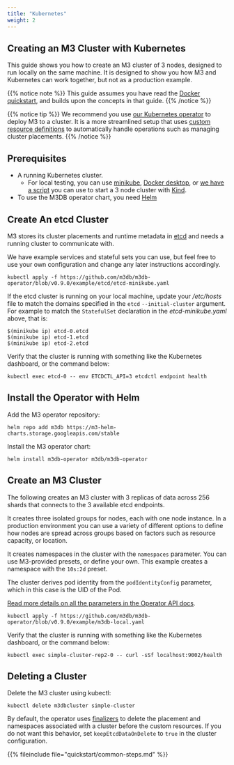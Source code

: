 ```yaml
---
title: "Kubernetes"
weight: 2
---
```


## Creating an M3 Cluster with Kubernetes

This guide shows you how to create an M3 cluster of 3 nodes, designed to run locally on the same machine. It is designed to show you how M3 and Kubernetes can work together, but not as a production example.

{{% notice note %}}
This guide assumes you have read the [Docker quickstart](/docs/quickstart/docker), and builds upon the concepts in that guide.
{{% /notice %}}

{{% notice tip %}}
We recommend you use [our Kubernetes operator](/docs/operator/operator) to deploy M3 to a cluster. It is a more streamlined setup that uses [custom resource definitions](https://kubernetes.io/docs/concepts/extend-kubernetes/api-extension/custom-resources/) to automatically handle operations such as managing cluster placements.
{{% /notice %}}


## Prerequisites

-   A running Kubernetes cluster.
    -   For local testing, you can use [minikube](https://kubernetes.io/docs/tasks/tools/install-minikube/), [Docker desktop](https://www.docker.com/products/docker-desktop), or [we have a script](https://raw.githubusercontent.com/m3db/m3db-operator/master/scripts/kind-create-cluster.sh) you can use to start a 3 node cluster with [Kind](https://kind.sigs.k8s.io/docs/user/quick-start/).
-   To use the M3DB operator chart, you need [Helm](https://helm.sh/)

## Create An etcd Cluster

M3 stores its cluster placements and runtime metadata in [etcd](https://etcd.io) and needs a running cluster to communicate with.

We have example services and stateful sets you can use, but feel free to use your own configuration and change any later instructions accordingly.

```shell
kubectl apply -f https://github.com/m3db/m3db-operator/blob/v0.9.0/example/etcd/etcd-minikube.yaml
```

If the etcd cluster is running on your local machine, update your _/etc/hosts_ file to match the domains specified in the `etcd` `--initial-cluster` argument. For example to match the `StatefulSet` declaration in the _etcd-minikube.yaml_ above, that is:

```text
$(minikube ip) etcd-0.etcd
$(minikube ip) etcd-1.etcd
$(minikube ip) etcd-2.etcd
```

Verify that the cluster is running with something like the Kubernetes dashboard, or the command below:

```shell
kubectl exec etcd-0 -- env ETCDCTL_API=3 etcdctl endpoint health
```

## Install the Operator with Helm

Add the M3 operator repository:

```shell
helm repo add m3db https://m3-helm-charts.storage.googleapis.com/stable
```

Install the M3 operator chart:

```shell
helm install m3db-operator m3db/m3db-operator
```

## Create an M3 Cluster

The following creates an M3 cluster with 3 replicas of data across 256 shards that connects to the 3 available etcd endpoints.

It creates three isolated groups for nodes, each with one node instance. In a production environment you can use a variety of different options to define how nodes are spread across groups based on factors such as resource capacity, or location.

It creates namespaces in the cluster with the `namespaces` parameter. You can use M3-provided presets, or define your own. This example creates a namespace with the `10s:2d` preset.

The cluster derives pod identity from the `podIdentityConfig` parameter, which in this case is the UID of the Pod.

[Read more details on all the parameters in the Operator API docs](/docs/operator/api/).

```shell
kubectl apply -f https://github.com/m3db/m3db-operator/blob/v0.9.0/example/m3db-local.yaml
```

Verify that the cluster is running with something like the Kubernetes dashboard, or the command below:

```shell
kubectl exec simple-cluster-rep2-0 -- curl -sSf localhost:9002/health
```

## Deleting a Cluster

Delete the M3 cluster using kubectl:

```shell
kubectl delete m3dbcluster simple-cluster
```

By default, the operator uses [finalizers](https://kubernetes.io/docs/tasks/extend-kubernetes/custom-resources/custom-resource-definitions/#finalizers) to delete the placement and namespaces associated with a cluster before the custom resources. If you do not want this behavior, set `keepEtcdDataOnDelete` to `true` in the cluster configuration.

{{% fileinclude file="quickstart/common-steps.md" %}}
